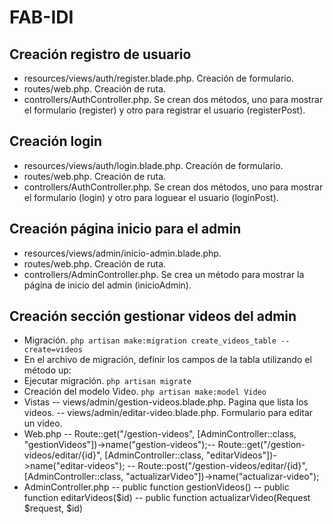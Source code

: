 # FAB-IDI

## Creación registro de usuario

- resources/views/auth/register.blade.php. Creación de formulario.
- routes/web.php. Creación de ruta.
- controllers/AuthController.php. Se crean dos métodos, uno para mostrar el formulario (register) y otro para registrar el usuario (registerPost).

## Creación login

- resources/views/auth/login.blade.php. Creación de formulario.
- routes/web.php. Creación de ruta.
- controllers/AuthController.php. Se crean dos métodos, uno para mostrar el formulario (login) y otro para loguear el usuario (loginPost).

## Creación página inicio para el admin

- resources/views/admin/inicio-admin.blade.php.
- routes/web.php. Creación de ruta.
- controllers/AdminController.php. Se crea un método para mostrar la página de inicio del admin (inicioAdmin).

## Creación sección gestionar videos del admin

- Migración. ```php artisan make:migration create_videos_table --create=videos```
- En el archivo de migración, definir los campos de la tabla utilizando el método up:
- Ejecutar migración. ```php artisan migrate```
- Creación del modelo Video. ```php artisan make:model Video```
- Vistas 
    -- views/admin/gestion-videos.blade.php. Pagina que lista los videos.
    -- views/admin/editar-video.blade.php. Formulario para editar un video.
- Web.php
   -- Route::get("/gestion-videos", [AdminController::class, "gestionVideos"])->name("gestion-videos");-- Route::get("/gestion-videos/editar/{id}", [AdminController::class, "editarVideos"])->name("editar-videos");
   -- Route::post("/gestion-videos/editar/{id}", [AdminController::class, "actualizarVideo"])->name("actualizar-video");
- AdminController.php
   -- public function gestionVideos()
   -- public function editarVideos($id)
   -- public function actualizarVideo(Request $request, $id)